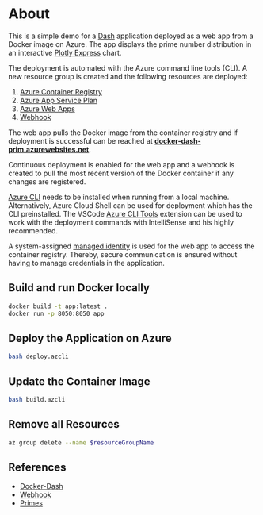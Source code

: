 # About

This is a simple demo for a [Dash](https://plotly.com/dash/) application deployed as a web app from a Docker image on Azure. The app displays the prime number distribution in an interactive [Plotly Express](https://plotly.com/python/plotly-express/) chart.

The deployment is automated with the Azure command line tools (CLI). A new resource group is created and the following resources are deployed:
1. [Azure Container Registry](https://azure.microsoft.com/en-us/services/container-registry/)
2. [Azure App Service Plan](https://docs.microsoft.com/en-us/azure/app-service/overview-hosting-plans)
3. [Azure Web Apps](https://azure.microsoft.com/en-us/services/app-service/web/)
4. [Webhook](https://docs.microsoft.com/en-us/azure/container-registry/container-registry-webhook)

The web app pulls the Docker image from the container registry and if deployment is successful can be reached at **[docker-dash-prim.azurewebsites.net](https://azure.microsoft.com/en-us/resources/videos/azure-appservice-overview/)**. 

Continuous deployment is enabled for the web app and a webhook is created to pull the most recent version of the Docker container if any changes are registered.

[Azure CLI](https://docs.microsoft.com/en-us/cli/azure/install-azure-cli) needs to be installed when running from a local machine. Alternatively, Azure Cloud Shell can be used for deployment which has the CLI preinstalled.
The VSCode [Azure CLI Tools](https://marketplace.visualstudio.com/items?itemName=ms-vscode.azurecli) extension can be used to work with the deployment commands with IntelliSense and his highly recommended.

A system-assigned [managed identity](https://docs.microsoft.com/en-us/azure/active-directory/managed-identities-azure-resources/overview) is used for the web app to access the container registry. Thereby, secure communication is ensured without having to manage credentials in the application.

## Build and run Docker locally

```bash
docker build -t app:latest .
docker run -p 8050:8050 app
```

## Deploy the Application on Azure

```bash
bash deploy.azcli
```

## Update the Container Image

```bash
bash build.azcli
```

## Remove all Resources
```bash
az group delete --name $resourceGroupName
```

## References
- [Docker-Dash](https://github.com/jucyai/docker-dash/blob/master/Dockerfile)
- [Webhook](https://medium.com/@ashokduddukuri/continuous-deployment-with-azure-web-app-and-containers-for-your-private-apps-b9b90d4fb8cd)
- [Primes](https://stackoverflow.com/questions/2068372/fastest-way-to-list-all-primes-below-n/3035188#3035188)

>